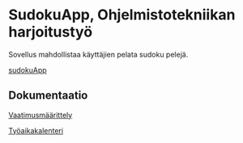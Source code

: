 # SudokuApp, Ohjelmistotekniikan harjoitustyö

Sovellus mahdollistaa käyttäjien pelata sudoku pelejä.

[sudokuApp](https://github.com/HegePI/ot-harjoitustyo/tree/master/sudokuApp)

## Dokumentaatio

[Vaatimusmäärittely](https://github.com/HegePI/ot-harjoitustyo/blob/master/dokumentaatio/vaatimusmaarittely.md)

[Työaikakalenteri](https://github.com/HegePI/ot-harjoitustyo/blob/master/dokumentaatio/tyoaikakalenteri.md)



